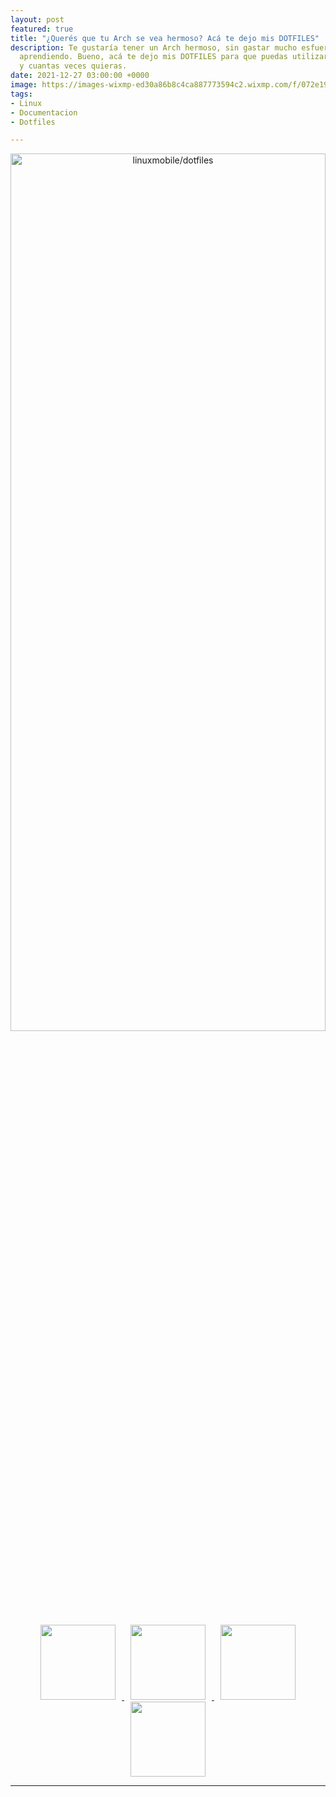 ```yaml
---
layout: post
featured: true
title: "¿Querés que tu Arch se vea hermoso? Acá te dejo mis DOTFILES"
description: Te gustaría tener un Arch hermoso, sin gastar mucho esfuerzo y tiempo
  aprendiendo. Bueno, acá te dejo mis DOTFILES para que puedas utilizarlo cuando quieras,
  y cuantas veces quieras.
date: 2021-12-27 03:00:00 +0000
image: https://images-wixmp-ed30a86b8c4ca887773594c2.wixmp.com/f/072e191f-a0a5-4be2-bc7a-55eb140b254f/defdpeh-4b226af5-f035-4a5d-aedc-b9417b92563c.png/v1/fill/w_1192,h_670,q_70,strp/sakura_saber_by_owl4ce_defdpeh-pre.jpg?token=eyJ0eXAiOiJKV1QiLCJhbGciOiJIUzI1NiJ9.eyJzdWIiOiJ1cm46YXBwOjdlMGQxODg5ODIyNjQzNzNhNWYwZDQxNWVhMGQyNmUwIiwiaXNzIjoidXJuOmFwcDo3ZTBkMTg4OTgyMjY0MzczYTVmMGQ0MTVlYTBkMjZlMCIsIm9iaiI6W1t7ImhlaWdodCI6Ijw9MTUzNiIsInBhdGgiOiJcL2ZcLzA3MmUxOTFmLWEwYTUtNGJlMi1iYzdhLTU1ZWIxNDBiMjU0ZlwvZGVmZHBlaC00YjIyNmFmNS1mMDM1LTRhNWQtYWVkYy1iOTQxN2I5MjU2M2MucG5nIiwid2lkdGgiOiI8PTI3MzIifV1dLCJhdWQiOlsidXJuOnNlcnZpY2U6aW1hZ2Uub3BlcmF0aW9ucyJdfQ.uzIilrmDa2JZKT2zqU6uG4rOaQqZryybFicoZRBtUt0
tags:
- Linux
- Documentacion
- Dotfiles

---
```

<p align="center">
  <a name="top" href="#octocat-hi-there-thanks-for-visiting-">
     <img alt="linuxmobile/dotfiles" height="60%" width="100%" src="https://i.imgur.com/wQ6ih88.png"/>
  </a>
</p>

<p align="center">
  <a href="#cherry_blossom-setup">
    <img width="120px" style="padding: 0 10px;" src="https://i.imgur.com/aRhWQWq.png"/>
  </a>
  <a href="https://github.com/owl4ce/dotfiles/wiki/Keybinds">
    <img width="120px" style="padding: 0 10px;" src="https://i.imgur.com/H62B9tG.png"/>
  </a>
  <a href="https://deviantart.com/owl4ce/gallery/76024204/joyful-desktop-v3">
    <img width="120px" style="padding: 0 10px;" src="https://i.imgur.com/KKkvKE1.png"/>
  </a>
  <a href="#users-configuration">
    <img width="120px" style="padding: 0 10px;" src="https://i.imgur.com/G993TxA.png"/>
  </a>
</p>

---

